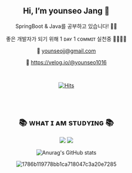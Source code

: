 <div align="center"> 
 
## **Hi, I’m younseo Jang** 👋

SpringBoot & Java를 공부하고 있습니다! 🙋‍♀️
  
좋은 개발자가 되기 위해 1 ᴅᴀʏ 1 ᴄᴏᴍᴍɪᴛ 실천중 🏃‍♀️🏃‍♀️
  
💌 younseojj@gmail.com
  
📃 https://velog.io/@younseo1016
 
 <br>
 
 [![Hits](https://hits.seeyoufarm.com/api/count/incr/badge.svg?url=https%3A%2F%2Fgithub.com%2FYounddo&count_bg=%23FFA5A5&title_bg=%23FF2D2D&icon=baidu.svg&icon_color=%23E7E7E7&title=hits&edge_flat=true)](https://hits.seeyoufarm.com)

<br><br>

## 📚 ᴡʜᴀᴛ ɪ ᴀᴍ sᴛᴜᴅʏɪɴɢ 📚

<img src="https://img.shields.io/badge/java-007396?style=for-the-badge&logo=java&logoColor=white"> <img src="https://img.shields.io/badge/SpringBoot-6DB33F?style=for-the-badge&logo=springboot&logoColor=white"/> 

  

![Anurag's GitHub stats](https://github-readme-stats.vercel.app/api?username=Younddo&show_icons=true&theme=radical)

![1786b119778bb1ca718047c3a20e7285](https://user-images.githubusercontent.com/99253403/199625967-965e4cf0-5617-426a-a4b3-0c63359e3603.gif)


<!---
Younddo/Younddo is a ✨ special ✨ repository because its `README.md` (this file) appears on your GitHub profile.
You can click the Preview link to take a look at your changes.
--->
  
</div>
